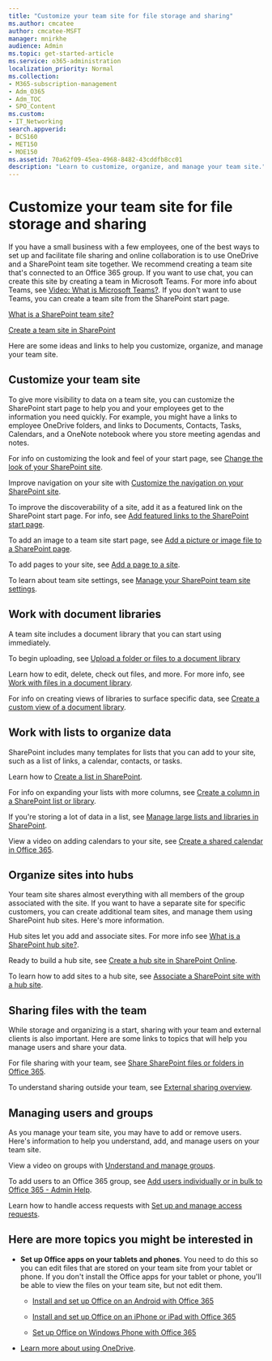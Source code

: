 ```yaml
---
title: "Customize your team site for file storage and sharing"
ms.author: cmcatee
author: cmcatee-MSFT
manager: mnirkhe
audience: Admin
ms.topic: get-started-article
ms.service: o365-administration
localization_priority: Normal
ms.collection: 
- M365-subscription-management
- Adm_O365
- Adm_TOC
- SPO_Content
ms.custom:
- IT_Networking
search.appverid:
- BCS160
- MET150
- MOE150
ms.assetid: 70a62f09-45ea-4968-8482-43cddfb8cc01
description: "Learn to customize, organize, and manage your team site."
---
```


# Customize your team site for file storage and sharing

If you have a small business with a few employees, one of the best ways to set up and facilitate file sharing and online collaboration is to use OneDrive and a SharePoint team site together. We recommend creating a team site that's connected to an Office 365 group. If you want to use chat, you can create this site by creating a team in Microsoft Teams. For more info about Teams, see [Video: What is Microsoft Teams?](https://support.office.com/article/b98d533f-118e-4bae-bf44-3df2470c2b12.aspx). If you don't want to use Teams, you can create a team site from the SharePoint start page. 
  
[What is a SharePoint team site?](https://support.office.com/article/75545757-36c3-46a7-beed-0aaa74f0401e.aspx)
  
[Create a team site in SharePoint](https://support.office.com/article/ef10c1e7-15f3-42a3-98aa-b5972711777d.aspx)
  
Here are some ideas and links to help you customize, organize, and manage your team site. 
  
 
## Customize your team site

To give more visibility to data on a team site, you can customize the SharePoint start page to help you and your employees get to the information you need quickly. For example, you might have a links to employee OneDrive folders, and links to Documents, Contacts, Tasks, Calendars, and a OneNote notebook where you store meeting agendas and notes.
  
For info on customizing the look and feel of your start page, see [Change the look of your SharePoint site](https://support.office.com/article/06bbadc3-6b04-4a60-9d14-894f6a170818.aspx).
  
Improve navigation on your site with [Customize the navigation on your SharePoint site](https://support.office.com/article/3cd61ae7-a9ed-4e1e-bf6d-4655f0bf25ca.aspx).
  
To improve the discoverability of a site, add it as a featured link on the SharePoint start page. For info, see [Add featured links to the SharePoint start page](/sharepoint/change-links-list-on-sharepoint-home-page).
  
To add an image to a team site start page, see [Add a picture or image file to a SharePoint page](https://support.office.com/article/4A9B0E98-C89A-4A41-8ADB-B7750DCCCA16.aspx#ID0EAACAAA=SharePoint_Online).
  
To add pages to your site, see [Add a page to a site](https://support.office.com/article/b3d46deb-27a6-4b1e-87b8-df851e503dec.aspx).
  
To learn about team site settings, see [Manage your SharePoint team site settings](https://support.office.com/article/8376034D-D0C7-446E-9178-6AB51C58DF42.aspx).
  
## Work with document libraries

A team site includes a document library that you can start using immediately. 

To begin uploading, see [Upload a folder or files to a document library](https://support.office.com/article/eb18fcba-c953-4d45-8d90-8da66edeacdb)
   
Learn how to edit, delete, check out files, and more. For more info, see [Work with files in a document library](https://support.office.com/article/a9d89171-1673-4892-9dd2-1ca52037dea2.aspx).
  
For info on creating views of libraries to surface specific data, see [Create a custom view of a document library](https://support.office.com/article/8f6b08e0-a9a0-4232-9b9b-b374a2ad3da7.aspx).
  
## Work with lists to organize data

SharePoint includes many templates for lists that you can add to your site, such as a list of links, a calendar, contacts, or tasks. 
  
Learn how to [Create a list in SharePoint](https://support.office.com/article/0D397414-D95F-41EB-ADDD-5E6EFF41B083.aspx#ID0EAAGAAA=Online).
  
For info on expanding your lists with more columns, see [Create a column in a SharePoint list or library](https://support.office.com/article/2b0361ae-1bd3-41a3-8329-269e5f81cfa2.aspx#ID0EAADAAA=Online).
  
If you're storing a lot of data in a list, see [Manage large lists and libraries in SharePoint](https://support.office.com/article/B8588DAE-9387-48C2-9248-C24122F07C59.aspx).
  
View a video on adding calendars to your site, see [Create a shared calendar in Office 365](https://support.office.com/article/61B96006-70E2-4535-A34F-EE4FC772F798.aspx).

## Organize sites into hubs

Your team site shares almost everything with all members of the group associated with the site. If you want to have a separate site for specific customers, you can create additional team sites, and manage them using SharePoint hub sites. Here's more information. 
  
Hub sites let you add and associate sites. For more info see [What is a SharePoint hub site?](https://support.office.com/article/fe26ae84-14b7-45b6-a6d1-948b3966427f.aspx).
  
Ready to build a hub site, see [Create a hub site in SharePoint Online](/sharepoint/create-hub-site).
  
To learn how to add sites to a hub site, see [Associate a SharePoint site with a hub site](https://support.office.com/article/ae0009fd-af04-4d3d-917d-88edb43efc05.aspx).
  
## Sharing files with the team

While storage and organizing is a start, sharing with your team and external clients is also important. Here are some links to topics that will help you manage users and share your data. 
  
For file sharing with your team, see [Share SharePoint files or folders in Office 365](https://support.office.com/article/1fe37332-0f9a-4719-970e-d2578da4941c.aspx).
  
To understand sharing outside your team, see [External sharing overview](/sharepoint/external-sharing-overview).
  
## Managing users and groups

As you manage your team site, you may have to add or remove users. Here's information to help you understand, add, and manage users on your team site. 
  
View a video on groups with [Understand and manage groups](https://support.office.com/article/9c1037b7-de0b-41cd-b8f0-79a95aac854d.aspx). 
  
To add users to an Office 365 group, see [Add users individually or in bulk to Office 365 - Admin Help](../add-users/add-users.md).
  
Learn how to handle access requests with [Set up and manage access requests](https://support.office.com/article/94B26E0B-2822-49D4-929A-8455698654B3.aspx).
  
## Here are more topics you might be interested in

- **Set up Office apps on your tablets and phones**. You need to do this so you can edit files that are stored on your team site from your tablet or phone. If you don't install the Office apps for your tablet or phone, you'll be able to view the files on your team site, but not edit them. 
    
  - [Install and set up Office on an Android with Office 365](https://support.office.com/article/cafe9d6f-8b0c-4b03-b20a-12438a82a22d.aspx)
    
  - [Install and set up Office on an iPhone or iPad with Office 365](https://support.office.com/article/9df6d10c-7281-4671-8666-6ca8e339b628.aspx)
    
  - [Set up Office on Windows Phone with Office 365](https://support.office.com/article/2b7c1b51-a717-45d6-90c9-ee1c1c5ee0b7.aspx)
    
- [Learn more about using OneDrive](https://go.microsoft.com/fwlink/?LinkID=511458).
    


